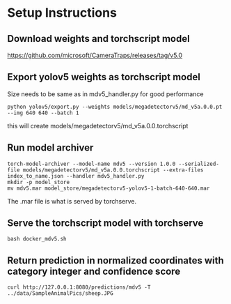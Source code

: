 # Setup Instructions

## Download weights and torchscript model

https://github.com/microsoft/CameraTraps/releases/tag/v5.0

## Export yolov5 weights as torchscript model
Size needs to be same as in mdv5_handler.py for good performance 
```
python yolov5/export.py --weights models/megadetectorv5/md_v5a.0.0.pt --img 640 640 --batch 1 
```
this will create models/megadetectorv5/md_v5a.0.0.torchscript 

## Run model archiver

```
torch-model-archiver --model-name mdv5 --version 1.0.0 --serialized-file models/megadetectorv5/md_v5a.0.0.torchscript --extra-files index_to_name.json --handler mdv5_handler.py
mkdir -p model_store
mv mdv5.mar model_store/megadetectorv5-yolov5-1-batch-640-640.mar
```

The .mar file is what is served by torchserve.

## Serve the torchscript model with torchserve

```
bash docker_mdv5.sh
```

## Return prediction in normalized coordinates with category integer and confidence score

```
curl http://127.0.0.1:8080/predictions/mdv5 -T ../data/SampleAnimalPics/sheep.JPG
```
